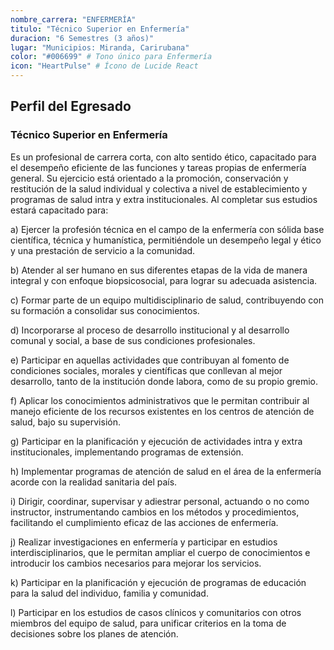 ```yaml
---
nombre_carrera: "ENFERMERÍA"
titulo: "Técnico Superior en Enfermería"
duracion: "6 Semestres (3 años)"
lugar: "Municipios: Miranda, Carirubana"
color: "#006699" # Tono único para Enfermería
icon: "HeartPulse" # Ícono de Lucide React
---
```


## Perfil del Egresado

### Técnico Superior en Enfermería
Es un profesional de carrera corta, con alto sentido ético, capacitado para el desempeño eficiente de las funciones y tareas propias de enfermería general. Su ejercicio está orientado a la promoción, conservación y restitución de la salud individual y colectiva a nivel de establecimiento y programas de salud intra y extra institucionales. Al completar sus estudios estará capacitado para:

a) Ejercer la profesión técnica en el campo de la enfermería con sólida base científica, técnica y humanística, permitiéndole un desempeño legal y ético y una prestación de servicio a la comunidad.

b) Atender al ser humano en sus diferentes etapas de la vida de manera integral y con enfoque biopsicosocial, para lograr su adecuada asistencia.

c) Formar parte de un equipo multidisciplinario de salud, contribuyendo con su formación a consolidar sus conocimientos.

d) Incorporarse al proceso de desarrollo institucional y al desarrollo comunal y social, a base de sus condiciones profesionales.

e) Participar en aquellas actividades que contribuyan al fomento de condiciones sociales, morales y científicas que conllevan al mejor desarrollo, tanto de la institución donde labora, como de su propio gremio.

f) Aplicar los conocimientos administrativos que le permitan contribuir al manejo eficiente de los recursos existentes en los centros de atención de salud, bajo su supervisión.

g) Participar en la planificación y ejecución de actividades intra y extra institucionales, implementando programas de extensión.

h) Implementar programas de atención de salud en el área de la enfermería acorde con la realidad sanitaria del país.

i) Dirigir, coordinar, supervisar y adiestrar personal, actuando o no como instructor, instrumentando cambios en los métodos y procedimientos, facilitando el cumplimiento eficaz de las acciones de enfermería.

j) Realizar investigaciones en enfermería y participar en estudios interdisciplinarios, que le permitan ampliar el cuerpo de conocimientos e introducir los cambios necesarios para mejorar los servicios.

k) Participar en la planificación y ejecución de programas de educación para la salud del individuo, familia y comunidad.

l) Participar en los estudios de casos clínicos y comunitarios con otros miembros del equipo de salud, para unificar criterios en la toma de decisiones sobre los planes de atención.
